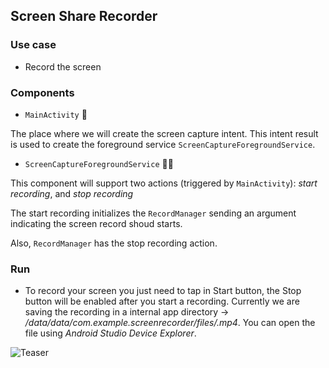 ## Screen Share Recorder

### Use case

- Record the screen

### Components

- `MainActivity` 🎨

The place where we will create the screen capture intent. This intent result is used to create the foreground service `ScreenCaptureForegroundService`.

- `ScreenCaptureForegroundService` 🧑‍🚀

This component will support two actions (triggered by `MainActivity`): *start recording*, and *stop recording*

The start recording initializes the `RecordManager` sending an argument indicating the screen record shoud starts.

Also, `RecordManager` has the stop recording action.

### Run

- To record your screen you just need to tap in Start button, the Stop button will be enabled after you start a recording. Currently we are saving the recording in a internal app directory -> */data/data/com.example.screenrecorder/files/<timestamp>.mp4*. You can open the file using *Android Studio Device Explorer*.

![Teaser](img/Screen-Recording-2023-05-28-at-19.24.51.gif)
